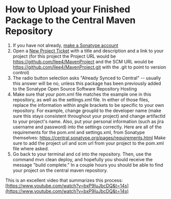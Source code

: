 # How to Upload your Finished Package to the Central Maven Repository

1. If you have not already, [make a Sonatype account](https://issues.sonatype.org/secure/Signup!default.jspa)
2. Open a [New Project Ticket](https://issues.sonatype.org/secure/CreateIssue.jspa?issuetype=21&pid=10134) with a title and description and a link to your project (for this project the Project URL would be https://github.com/llee4/MavenProject and the SCM URL would be https://github.com/llee4/MavenProject.git with the .git to point to version control)
3. The radio button selection asks "Already Synced to Central" -- usually this answer will be no, unless this package has been previously added to the Sonatype Open Source Software Repository Hosting
4. Make sure that your pom.xml file matches the example one in this repository, as well as the settings.xml file.  In either of those files, replace the information within angle brackets to be specific to your own repository.  For example, change groupId to the developer name (make sure this stays consistent throughout your project) and change artifactId to your project's name.  Also, put your personal information (such as jira username and password) into the settings correctly.  Here are all of the requirements for the pom.xml and settings.xml, from Sonatype themselves:  https://central.sonatype.org/pages/requirements.html  Make sure to add the project url and scm url from your project to the pom.xml file where asked.  
5. Go back to your terminal and cd into the repository.  Then, use the command mvn clean deploy, and hopefully you should receive the message "build complete."  In a couple hours you should be able to find your project on the central maven repository.

This is an excellent video that summarizes this process:  [https://www.youtube.com/watch?v=bxP9IuJbcDQ&t=14s](https://www.youtube.com/watch?v=bxP9IuJbcDQ&t=14s)
